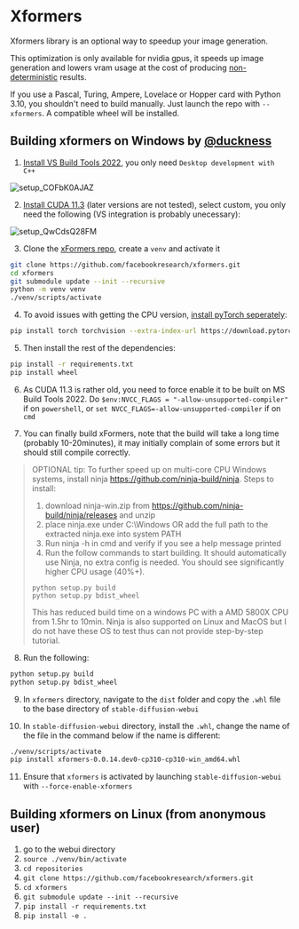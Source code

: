 # Xformers

Xformers library is an optional way to speedup your image generation. 

This optimization is only available for nvidia gpus, it speeds up image generation and lowers vram usage at the cost of producing [non-deterministic](https://github.com/AUTOMATIC1111/stable-diffusion-webui/discussions/2705#discussioncomment-4024378) results.

If you use a Pascal, Turing, Ampere, Lovelace or Hopper card with Python 3.10, you shouldn't need to build manually. Just launch the repo with `--xformers`. A compatible wheel will be installed.

## Building xformers on Windows by [@duckness](https://github.com/duckness)

1. [Install VS Build Tools 2022](https://visualstudio.microsoft.com/downloads/?q=build+tools#build-tools-for-visual-studio-2022), you only need `Desktop development with C++`

![setup_COFbK0AJAZ](https://user-images.githubusercontent.com/6380270/194767872-232136a1-9204-4b16-ae21-3e01f6f526ea.png)

2. [Install CUDA 11.3](https://developer.nvidia.com/cuda-11.3.0-download-archive) (later versions are not tested), select custom, you only need the following (VS integration is probably unecessary):

![setup_QwCdsQ28FM](https://user-images.githubusercontent.com/6380270/194767963-6df7ce14-e6eb-4718-8e93-a11abf172f14.png)

3. Clone the [xFormers repo](https://github.com/facebookresearch/xformers), create a `venv` and activate it

```sh
git clone https://github.com/facebookresearch/xformers.git
cd xformers
git submodule update --init --recursive
python -m venv venv
./venv/scripts/activate
```

4. To avoid issues with getting the CPU version, [install pyTorch seperately](https://pytorch.org/get-started/locally/):

```sh
pip install torch torchvision --extra-index-url https://download.pytorch.org/whl/cu113
```

5. Then install the rest of the dependencies:

```sh
pip install -r requirements.txt
pip install wheel
```

6. As CUDA 11.3 is rather old, you need to force enable it to be built on MS Build Tools 2022. Do `$env:NVCC_FLAGS = "-allow-unsupported-compiler"` if on `powershell`, or `set NVCC_FLAGS=-allow-unsupported-compiler` if on `cmd`


7. You can finally build xFormers, note that the build will take a long time (probably 10-20minutes), it may initially complain of some errors but it should still compile correctly. 

> OPTIONAL tip: To further speed up on multi-core CPU Windows systems, install ninja https://github.com/ninja-build/ninja.
> Steps to install:
> 1. download ninja-win.zip from https://github.com/ninja-build/ninja/releases and unzip
> 2. place ninja.exe under C:\Windows OR add the full path to the extracted ninja.exe into system PATH
> 3. Run ninja -h in cmd and verify if you see a help message printed
> 4. Run the follow commands to start building. It should automatically use Ninja, no extra config is needed. You should see significantly higher CPU usage (40%+).
> ```
> python setup.py build
> python setup.py bdist_wheel
> ```
> This has reduced build time on a windows PC with a AMD 5800X CPU from 1.5hr to 10min.
> Ninja is also supported on Linux and MacOS but I do not have these OS to test thus can not provide step-by-step tutorial.



8. Run the following:
 ```sh
python setup.py build
python setup.py bdist_wheel
```

9. In `xformers` directory, navigate to the `dist` folder and copy the `.whl` file to the base directory of `stable-diffusion-webui`

10. In `stable-diffusion-webui` directory, install the `.whl`, change the name of the file in the command below if the name is different:

```sh
./venv/scripts/activate
pip install xformers-0.0.14.dev0-cp310-cp310-win_amd64.whl
```

11. Ensure that `xformers` is activated by launching `stable-diffusion-webui` with `--force-enable-xformers`

## Building xformers on Linux (from anonymous user)

1. go to the webui directory
2. `source ./venv/bin/activate`
3. `cd repositories`
3. `git clone https://github.com/facebookresearch/xformers.git`
4. `cd xformers`
5. `git submodule update --init --recursive`
6. `pip install -r requirements.txt`
7. `pip install -e .`
